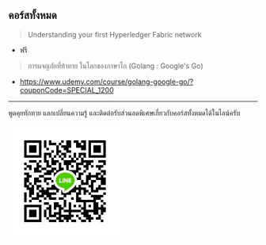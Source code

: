 ## คอร์สทั้งหมด

> Understanding your first Hyperledger Fabric network 
  - ฟรี

> การผจญภัยที่ท้าทาย ในโลกของภาษาโก (Golang : Google's Go)
  - https://www.udemy.com/course/golang-google-go/?couponCode=SPECIAL_1200


---
พูดคุยทักทาย แลกเปลี่ยนความรู้ และติดต่อรับส่วนลดพิเศษเกี่ยวกับคอร์สทั้งหมดได้ในไลน์ครับ 

![Image of LineID](./LineID.jpg)
